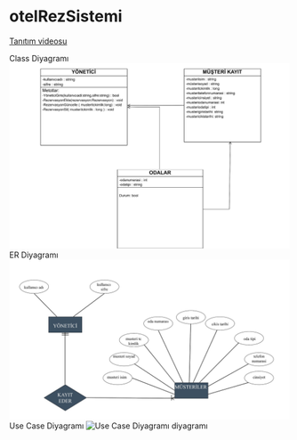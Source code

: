 # otelRezSistemi

 [Tanıtım videosu]([URL](https://www.youtube.com/watch?v=YiSABU1Hi8U))


Class Diyagramı
![class diyagramı](Diyagramlar/ClassDiyagramı.JPG)
ER Diyagramı
![ER Diyagramı diyagramı](Diyagramlar/ERDiyagramı.JPG)
Use Case Diyagramı
![Use Case Diyagramı diyagramı](Diyagramlar/UseCaseDiyagramı.JPG)
